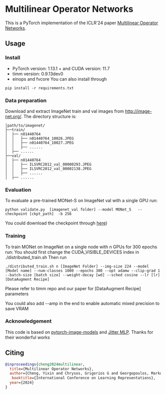 Multilinear Operator Networks
===================================================

This is a PyTorch implementation of the ICLR'24 paper [Multilinear Operator Networks](https://arxiv.org/abs/2401.17992).



## Usage


### Install

- PyTorch version: 1.13.1 + and CUDA version: 11.7
- timm version: 0.9.13dev0
- einops and fvcore
You can also install through
```
pip install -r requirements.txt
```

### Data preparation

Download and extract ImageNet train and val images from http://image-net.org/.
The directory structure is:

```
│path/to/imagenet/
├──train/
│  ├── n01440764
│  │   ├── n01440764_10026.JPEG
│  │   ├── n01440764_10027.JPEG
│  │   ├── ......
│  ├── ......
├──val/
│  ├── n01440764
│  │   ├── ILSVRC2012_val_00000293.JPEG
│  │   ├── ILSVRC2012_val_00002138.JPEG
│  │   ├── ......
│  ├── ......
```

### Evaluation

To evaluate a pre-trained MONet-S on ImageNet val with a single GPU run:
```
python validate.py  [imagenet_val folder] --model MONet_S   --checkpoint [ckpt_path]  -b 256
```
You could download the checkpoint through [here](https://drive.google.com/file/d/1OsAS3pD4LrfsTmiy69S4wvCF9Mh4PBd0/view?usp=sharing))
### Training

To train MONet on ImageNet on a single node with n GPUs for 300 epochs run:
You should first change the CUDA_VISIBLE_DEVICES index in ./distributed_train.sh
Then run
```
./distributed_train.sh n [ImageNet Folder] --img-size 224 --model [Model name] --num-classes 1000 --epochs 300 --opt adamw --clip-grad 1 --batch-size [batch size] --weight-decay [wd] --sched cosine --lr [lr]  [DataAugment Recipe] 
```
Please refer to timm repo and our paper for [DataAugment Recipe] parameters

You could also add --amp in the end to enable automatic mixed precision to save VRAM

### Acknowledgement

This code is based on [pytorch-image-models](https://github.com/rwightman/pytorch-image-models) and  [Jitter MLP](https://github.com/liuruiyang98/Jittor-MLP). Thanks for their wonderful works

## Citing

```bibtex
@inproceedings{cheng2024multilinear,
  title={Multilinear Operator Networks},
  author={Cheng, Yixin and Chrysos, Grigorios G and Georgopoulos, Markos and Cevher, Volkan},
   booktitle={International Conference on Learning Representations},
  year={2024}
}
```


